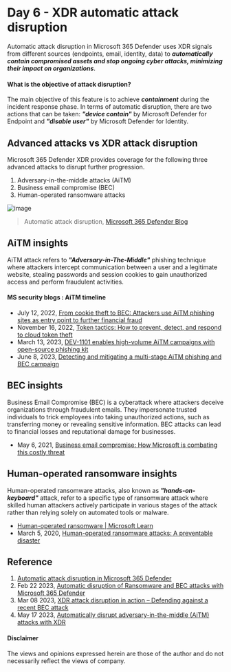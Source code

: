# Day 6 - XDR automatic attack disruption  
Automatic attack disruption in Microsoft 365 Defender uses XDR signals from different sources (endpoints, email, identity, data) to ***automatically contain compromised assets and stop ongoing cyber attacks, minimizing their impact on organizations***.
#### What is the objective of attack disruption?
The main objective of this feature is to achieve ***containment*** during the incident response phase. In terms of automatic disruption, there are two actions that can be taken: ***"device contain"*** by Microsoft Defender for Endpoint and ***"disable user"*** by Microsoft Defender for Identity.

## Advanced attacks vs XDR attack disruption
Microsoft 365 Defender XDR provides coverage for the following three advanced attacks to disrupt further progression.

1. Adversary-in-the-middle attacks (AiTM)
2. Business email compromise (BEC)
3. Human-operated ransomware attacks

![image](https://github.com/LearningKijo/SecurityResearcher-Note/assets/120234772/4a26dc22-2a5a-4197-b000-8ceaa44f2111)
>  Automatic attack disruption, [Microsoft 365 Defender Blog](https://techcommunity.microsoft.com/t5/microsoft-365-defender-blog/automatic-disruption-of-ransomware-and-bec-attacks-with/ba-p/3738294)

##  AiTM insights
AiTM attack refers to ***"Adversary-in-The-Middle"*** phishing technique where attackers intercept communication between a user and a legitimate website, stealing passwords and session cookies to gain unauthorized access and perform fraudulent activities.

#### MS security blogs : AiTM timeline

- July 12, 2022, [From cookie theft to BEC: Attackers use AiTM phishing sites as entry point to further financial fraud](https://www.microsoft.com/en-us/security/blog/2022/07/12/from-cookie-theft-to-bec-attackers-use-aitm-phishing-sites-as-entry-point-to-further-financial-fraud/)
- November 16, 2022, [Token tactics: How to prevent, detect, and respond to cloud token theft](https://www.microsoft.com/en-us/security/blog/2022/11/16/token-tactics-how-to-prevent-detect-and-respond-to-cloud-token-theft/)
- March 13, 2023, [DEV-1101 enables high-volume AiTM campaigns with open-source phishing kit](https://www.microsoft.com/en-us/security/blog/2023/03/13/dev-1101-enables-high-volume-aitm-campaigns-with-open-source-phishing-kit/)
- June 8, 2023, [Detecting and mitigating a multi-stage AiTM phishing and BEC campaign](https://www.microsoft.com/en-us/security/blog/2023/06/08/detecting-and-mitigating-a-multi-stage-aitm-phishing-and-bec-campaign/)

## BEC insights
Business Email Compromise (BEC) is a cyberattack where attackers deceive organizations through fraudulent emails. They impersonate trusted individuals to trick employees into taking unauthorized actions, such as transferring money or revealing sensitive information. BEC attacks can lead to financial losses and reputational damage for businesses.

- May 6, 2021, [Business email compromise: How Microsoft is combating this costly threat](https://www.microsoft.com/en-us/security/blog/2021/05/06/business-email-compromise-how-microsoft-is-combating-this-costly-threat/)

## Human-operated ransomware insights
Human-operated ransomware attacks, also known as ***"hands-on-keyboard"*** attack, refer to a specific type of ransomware attack where skilled human attackers actively participate in various stages of the attack rather than relying solely on automated tools or malware.

- [Human-operated ransomware | Microsoft Learn](https://learn.microsoft.com/en-us/security/ransomware/human-operated-ransomware)
- March 5, 2020, [Human-operated ransomware attacks: A preventable disaster](https://www.microsoft.com/en-us/security/blog/2020/03/05/human-operated-ransomware-attacks-a-preventable-disaster/)

## Reference 
1. [Automatic attack disruption in Microsoft 365 Defender](https://learn.microsoft.com/en-us/microsoft-365/security/defender/automatic-attack-disruption?view=o365-worldwide)
2. Feb 22 2023, [Automatic disruption of Ransomware and BEC attacks with Microsoft 365 Defender](https://techcommunity.microsoft.com/t5/microsoft-365-defender-blog/automatic-disruption-of-ransomware-and-bec-attacks-with/ba-p/3738294)
3. Mar 08 2023, [XDR attack disruption in action – Defending against a recent BEC attack](https://techcommunity.microsoft.com/t5/microsoft-365-defender-blog/xdr-attack-disruption-in-action-defending-against-a-recent-bec/ba-p/3749822)
4. May 17 2023, [Automatically disrupt adversary-in-the-middle (AiTM) attacks with XDR](https://techcommunity.microsoft.com/t5/microsoft-365-defender-blog/automatically-disrupt-adversary-in-the-middle-aitm-attacks-with/ba-p/3821751)



#### Disclaimer
The views and opinions expressed herein are those of the author and do not necessarily reflect the views of company.
